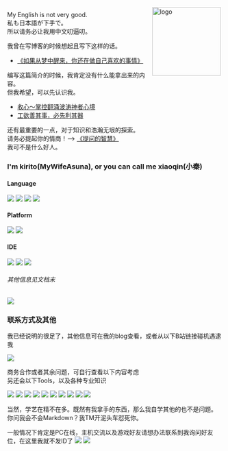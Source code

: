 <img src="https://github-readme-stats.vercel.app/api?username=MyWifeAsuna&show_icons=true" alt="logo" height="160" align="right" style="margin: 5px; margin-bottom: 20px;" />


My English is not very good.  
私も日本語が下手で。  
所以请务必让我用中文叨逼叨。  

我曾在写博客的时候想起且写下这样的话。  
- [《如果从梦中醒来，你还在做自己喜欢的事情》](http://mywifeasuna.top/index.php/archives/84/)  

编写这篇简介的时候，我肯定没有什么能拿出来的内容。  
但我希望，可以先认识我。  

- [收心～掌控翻涌波涛神者心境](http://mywifeasuna.top/)  
- [工欲善其事，必先利其器](http://mywifeasuna.top/index.php/archives/75/)  

还有最重要的一点，对于知识和浩瀚无垠的探索。  
请务必提起你的情商！--> [《提问的智慧》](https://github.com/ryanhanwu/How-To-Ask-Questions-The-Smart-Way/blob/main/README-zh_CN.md)  
我可不是什么好人。  

### I'm kirito(MyWifeAsuna), or you can call me xiaoqin(小秦)
#### Language
[![](https://img.shields.io/badge/-JAVA-red?style=flat&logo=java&logoColor=ffffff)](https://www.java.com/) [![](https://img.shields.io/badge/-C%2FC%2B%2B-blue?style=flat&logo=c%2B%2B&logoColor=ffffff)](http://gcc.gnu.org/) [![](https://img.shields.io/badge/-Python-9cf?style=flat&logo=python&logoColor=ffffff)](https://www.python.org/) [![](https://img.shields.io/badge/-More-ightgreen?style=flat)](https://baike.baidu.com/item/%E7%BC%96%E7%A8%8B%E8%AF%AD%E8%A8%80/9845131?fr=aladdin)
#### Platform
[![](https://img.shields.io/badge/Windows-10-2376bc?style=flat-square&logo=windows&logoColor=ffffff)](https://www.microsoft.com/windows/get-windows-10) [![](https://img.shields.io/badge/Linux-CentOS-2376bc?style=flat-square&logo=linux&logoColor=ffffff)](https://www.centos.org/)
#### IDE
[![](https://img.shields.io/badge/IDE-IntelliJ%20IDEA-blue?style=flat-square&logo=intellijidea&logoColor=ffffff)](https://www.jetbrains.com/idea/)
 [![](https://img.shields.io/badge/IDE-Visual%20Studio%20Code-blue?style=flat-square&logo=visual-studio-code&logoColor=ffffff)](https://code.visualstudio.com/) [![](https://img.shields.io/badge/IDE-Visual%20Studio%202019-blue?style=flat-square&logo=visualstudio&logoColor=ffffff)](https://visualstudio.microsoft.com/zh-hans/vs/)

###### 其他信息见文档末
![](https://i.loli.net/2020/10/27/LXqMWHC9Aal5K7x.jpg)

### 联系方式及其他
我已经说明的很足了，其他信息可在我的blog查看，或者从以下B站链接碰机遇逮我  

[![](https://img.shields.io/badge/哔哩哔哩-超级小秦-0080ff?style=flat-square&logo=bilibili&logoColor=ffffff)](https://space.bilibili.com/38080207)  

商务合作或者其余问题，可自行查看以下内容考虑  
另还会以下Tools，以及各种专业知识  

[![](https://img.shields.io/badge/Adobe-Photoshop-2376bc?style=flat-square&logo=adobephotoshop&logoColor=ffffff)](https://www.adobe.com/products/photoshop.html) [![](https://img.shields.io/badge/Adobe-Premiere%20Pro-2376bc?style=flat-square&logo=adobepremierepro&logoColor=ffffff)](https://www.adobe.com/products/premiere.html) [![](https://img.shields.io/badge/Adobe-After%20Effects-2376bc?style=flat-square&logo=adobeaftereffects&logoColor=ffffff)](https://www.adobe.com/products/aftereffects.html) [![](https://img.shields.io/badge/Adobe-Audition-2376bc?style=flat-square&logo=adobeaudition&logoColor=ffffff)](https://www.adobe.com/products/audition.html) [![](https://img.shields.io/badge/Autodesk-3D%20Studio%20Max-009393?style=flat-square&logo=autodesk&logoColor=ffffff)](https://www.autodesk.com/products/3ds-max/overview) [![](https://img.shields.io/badge/Autodesk-Maya-009393?style=flat-square&logo=autodesk&logoColor=ffffff)](https://www.autodesk.com/products/maya/overview) [![](https://img.shields.io/badge/Maxon%20Computer-Cinema%204D-7d7dff?style=flat-square&logo=cinema4d&logoColor=aaaaff)](https://www.maxon.net/cinema-4d) [![](https://img.shields.io/badge/-Unity-000000?style=flat-square&logo=unity&logoColor=ffffff)](https://unity.com/) [![](https://img.shields.io/badge/Epic%20Games-Unreal%20Engine%204-84c1ff?style=flat-square&logo=unrealengine&logoColor=ffffff)](https://www.unrealengine.com) ![](https://img.shields.io/badge/-Miku%20Miku%20Dance-39C5BB?style=flat)

当然，学艺在精不在多。既然有我拿手的东西，那么我自学其他的也不是问题。  
你问我会不会Markdown？我TM开泥头车怼死你。

一般情况下肯定是PC在线，主机交流以及游戏好友请想办法联系到我询问好友位，在这里我就不发ID了
[![](https://img.shields.io/badge/Nintendo-Switch-ff0000?style=flat-square&logo=nintendoswitch&logoColor=ffffff)](https://www.nintendo.co.jp/) [![](https://img.shields.io/badge/Sony%20Computer%20Entertainment-Play%20Station%201%202%203%204%205%20Vita-ff0000?style=flat-square&logo=playstation&logoColor=ffffff)](https://www.playstation.com/ja-jp)
